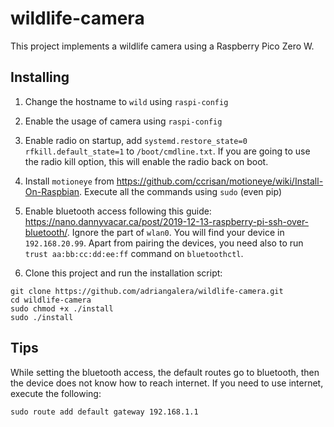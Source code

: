 # wildlife-camera

This project implements a wildlife camera using a Raspberry Pico Zero W.

## Installing

1. Change the hostname to `wild` using `raspi-config`

2. Enable the usage of camera using `raspi-config`

3. Enable radio on startup, add `systemd.restore_state=0 rfkill.default_state=1` to `/boot/cmdline.txt`. If you are
   going to use the radio kill option, this will enable the radio back on boot.

4. Install `motioneye` from https://github.com/ccrisan/motioneye/wiki/Install-On-Raspbian. Execute all the commands
   using `sudo` (even pip)

5. Enable bluetooth access following this
   guide: https://nano.dannyvacar.ca/post/2019-12-13-raspberry-pi-ssh-over-bluetooth/. Ignore the part of `wlan0`. You
   will find your device in `192.168.20.99`. Apart from pairing the devices, you need also to
   run `trust aa:bb:cc:dd:ee:ff` command on `bluetoothctl`.
   
6. Clone this project and run the installation script: 
```
git clone https://github.com/adriangalera/wildlife-camera.git
cd wildlife-camera
sudo chmod +x ./install
sudo ./install
```
   
## Tips

While setting the bluetooth access, the default routes go to bluetooth, then the device does not know how to reach internet.
If you need to use internet, execute the following:

```
sudo route add default gateway 192.168.1.1
```
